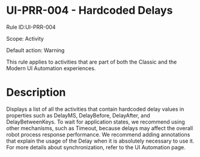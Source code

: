 ﻿# UI-PRR-004 - Hardcoded Delays

Rule ID:UI-PRR-004

Scope: Activity

Default action: Warning

This rule applies to activities that are part of both the Classic and the Modern UI
            Automation experiences.

# Description

Displays a list of all the activities that contain hardcoded delay values in properties such as DelayMS, DelayBefore, DelayAfter, and DelayBetweenKeys. To wait for application states, we recommend using other mechanisms, such as Timeout, because delays may affect the overall robot process response performance. We recommend adding annotations that explain the usage of the Delay when it is absolutely necessary to use it. For more details about synchronization, refer to the UI Automation page.
